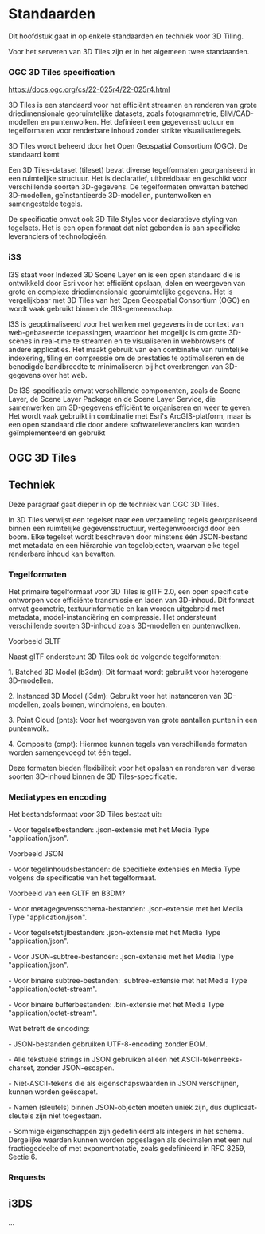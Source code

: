 # Standaarden

Dit hoofdstuk gaat in op enkele standaarden en techniek voor 3D Tiling.

Voor het serveren van 3D Tiles zijn er in het algemeen twee standaarden.

### OGC 3D Tiles specification

https://docs.ogc.org/cs/22-025r4/22-025r4.html

3D Tiles is een standaard voor het efficiënt streamen en renderen van grote
driedimensionale georuimtelijke datasets, zoals fotogrammetrie, BIM/CAD-modellen
en puntenwolken. Het definieert een gegevensstructuur en tegelformaten voor
renderbare inhoud zonder strikte visualisatieregels.

3D Tiles wordt beheerd door het Open Geospatial Consortium (OGC). De standaard
komt

Een 3D Tiles-dataset (tileset) bevat diverse tegelformaten georganiseerd in een
ruimtelijke structuur. Het is declaratief, uitbreidbaar en geschikt voor
verschillende soorten 3D-gegevens. De tegelformaten omvatten batched
3D-modellen, geïnstantieerde 3D-modellen, puntenwolken en samengestelde tegels.

De specificatie omvat ook 3D Tile Styles voor declaratieve styling van
tegelsets. Het is een open formaat dat niet gebonden is aan specifieke
leveranciers of technologieën.

### i3S

I3S staat voor Indexed 3D Scene Layer en is een open standaard die is ontwikkeld
door Esri voor het efficiënt opslaan, delen en weergeven van grote en complexe
driedimensionale georuimtelijke gegevens. Het is vergelijkbaar met 3D Tiles van
het Open Geospatial Consortium (OGC) en wordt vaak gebruikt binnen de
GIS-gemeenschap.

I3S is geoptimaliseerd voor het werken met gegevens in de context van
web-gebaseerde toepassingen, waardoor het mogelijk is om grote 3D-scènes in
real-time te streamen en te visualiseren in webbrowsers of andere applicaties.
Het maakt gebruik van een combinatie van ruimtelijke indexering, tiling en
compressie om de prestaties te optimaliseren en de benodigde bandbreedte te
minimaliseren bij het overbrengen van 3D-gegevens over het web.

De I3S-specificatie omvat verschillende componenten, zoals de Scene Layer, de
Scene Layer Package en de Scene Layer Service, die samenwerken om 3D-gegevens
efficiënt te organiseren en weer te geven. Het wordt vaak gebruikt in combinatie
met Esri's ArcGIS-platform, maar is een open standaard die door andere
softwareleveranciers kan worden geïmplementeerd en gebruikt

## OGC 3D Tiles

## Techniek

Deze paragraaf gaat dieper in op de techniek van OGC 3D Tiles.

In 3D Tiles verwijst een tegelset naar een verzameling tegels georganiseerd
binnen een ruimtelijke gegevensstructuur, vertegenwoordigd door een boom. Elke
tegelset wordt beschreven door minstens één JSON-bestand met metadata en een
hiërarchie van tegelobjecten, waarvan elke tegel renderbare inhoud kan bevatten.

### Tegelformaten

Het primaire tegelformaat voor 3D Tiles is glTF 2.0, een open specificatie
ontworpen voor efficiënte transmissie en laden van 3D-inhoud. Dit formaat omvat
geometrie, textuurinformatie en kan worden uitgebreid met metadata,
model-instanciëring en compressie. Het ondersteunt verschillende soorten
3D-inhoud zoals 3D-modellen en puntenwolken.

Voorbeeld GLTF

Naast glTF ondersteunt 3D Tiles ook de volgende tegelformaten:

1\. Batched 3D Model (b3dm): Dit formaat wordt gebruikt voor heterogene
3D-modellen.

2\. Instanced 3D Model (i3dm): Gebruikt voor het instanceren van 3D-modellen,
zoals bomen, windmolens, en bouten.

3\. Point Cloud (pnts): Voor het weergeven van grote aantallen punten in een
puntenwolk.

4\. Composite (cmpt): Hiermee kunnen tegels van verschillende formaten worden
samengevoegd tot één tegel.

Deze formaten bieden flexibiliteit voor het opslaan en renderen van diverse
soorten 3D-inhoud binnen de 3D Tiles-specificatie.

### Mediatypes en encoding

Het bestandsformaat voor 3D Tiles bestaat uit:

\- Voor tegelsetbestanden: .json-extensie met het Media Type "application/json".

Voorbeeld JSON

\- Voor tegelinhoudsbestanden: de specifieke extensies en Media Type volgens de
specificatie van het tegelformaat.

Voorbeeld van een GLTF en B3DM?

\- Voor metagegevensschema-bestanden: .json-extensie met het Media Type
"application/json".

\- Voor tegelsetstijlbestanden: .json-extensie met het Media Type
"application/json".

\- Voor JSON-subtree-bestanden: .json-extensie met het Media Type
"application/json".

\- Voor binaire subtree-bestanden: .subtree-extensie met het Media Type
"application/octet-stream".

\- Voor binaire bufferbestanden: .bin-extensie met het Media Type
"application/octet-stream".

Wat betreft de encoding:

\- JSON-bestanden gebruiken UTF-8-encoding zonder BOM.

\- Alle tekstuele strings in JSON gebruiken alleen het ASCII-tekenreeks-charset,
zonder JSON-escapen.

\- Niet-ASCII-tekens die als eigenschapswaarden in JSON verschijnen, kunnen
worden geëscapet.

\- Namen (sleutels) binnen JSON-objecten moeten uniek zijn, dus
duplicaat-sleutels zijn niet toegestaan.

\- Sommige eigenschappen zijn gedefinieerd als integers in het schema. Dergelijke
waarden kunnen worden opgeslagen als decimalen met een nul fractiegedeelte of
met exponentnotatie, zoals gedefinieerd in RFC 8259, Sectie 6.

### Requests

## i3DS

…
